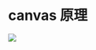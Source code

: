 # canvas 原理

<img src="https://img-blog.csdn.net/20170120104404530?watermark/2/text/aHR0cDovL2Jsb2cuY3Nkbi5uZXQvcXEzNzIwNzI3NTM=/font/5a6L5L2T/fontsize/400/fill/I0JBQkFCMA==/dissolve/70/gravity/Center" />

